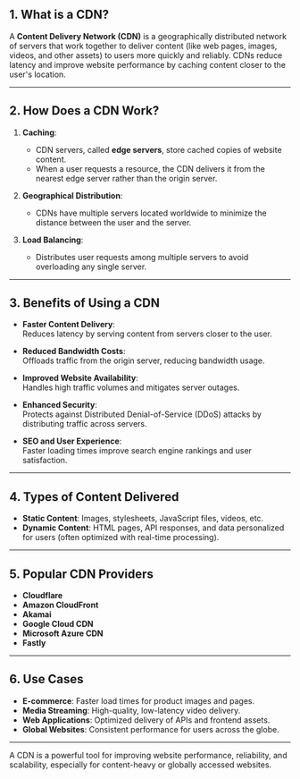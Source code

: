 ## 1. What is a CDN?
A **Content Delivery Network (CDN)** is a geographically distributed network of servers that work together to deliver content (like web pages, images, videos, and other assets) to users more quickly and reliably. CDNs reduce latency and improve website performance by caching content closer to the user's location.

---

## 2. How Does a CDN Work?
1. **Caching**:  
   - CDN servers, called **edge servers**, store cached copies of website content.
   - When a user requests a resource, the CDN delivers it from the nearest edge server rather than the origin server.

2. **Geographical Distribution**:  
   - CDNs have multiple servers located worldwide to minimize the distance between the user and the server.

3. **Load Balancing**:  
   - Distributes user requests among multiple servers to avoid overloading any single server.

---

## 3. Benefits of Using a CDN
- **Faster Content Delivery**:  
  Reduces latency by serving content from servers closer to the user.
  
- **Reduced Bandwidth Costs**:  
  Offloads traffic from the origin server, reducing bandwidth usage.

- **Improved Website Availability**:  
  Handles high traffic volumes and mitigates server outages.

- **Enhanced Security**:  
  Protects against Distributed Denial-of-Service (DDoS) attacks by distributing traffic across servers.

- **SEO and User Experience**:  
  Faster loading times improve search engine rankings and user satisfaction.

---

## 4. Types of Content Delivered
- **Static Content**: Images, stylesheets, JavaScript files, videos, etc.
- **Dynamic Content**: HTML pages, API responses, and data personalized for users (often optimized with real-time processing).

---

## 5. Popular CDN Providers
- **Cloudflare**
- **Amazon CloudFront**
- **Akamai**
- **Google Cloud CDN**
- **Microsoft Azure CDN**
- **Fastly**

---

## 6. Use Cases
- **E-commerce**: Faster load times for product images and pages.
- **Media Streaming**: High-quality, low-latency video delivery.
- **Web Applications**: Optimized delivery of APIs and frontend assets.
- **Global Websites**: Consistent performance for users across the globe.

---

A CDN is a powerful tool for improving website performance, reliability, and scalability, especially for content-heavy or globally accessed websites.
